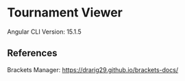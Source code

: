 # Tournament Viewer

Angular CLI Version: 15.1.5

## References

Brackets Manager: https://drarig29.github.io/brackets-docs/
